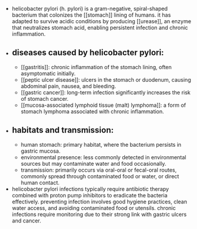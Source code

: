 - helicobacter pylori (h. pylori) is a gram-negative, spiral-shaped bacterium that colonizes the [[stomach]] lining of humans. it has adapted to survive acidic conditions by producing [[urease]], an enzyme that neutralizes stomach acid, enabling persistent infection and chronic inflammation.
- ## diseases caused by helicobacter pylori:
	- [[gastritis]]: chronic inflammation of the stomach lining, often asymptomatic initially.
	- [[peptic ulcer disease]]: ulcers in the stomach or duodenum, causing abdominal pain, nausea, and bleeding.
	- [[gastric cancer]]: long-term infection significantly increases the risk of stomach cancer.
	- [[mucosa-associated lymphoid tissue (malt) lymphoma]]: a form of stomach lymphoma associated with chronic inflammation.
- ## habitats and transmission:
	- human stomach: primary habitat, where the bacterium persists in gastric mucosa.
	- environmental presence: less commonly detected in environmental sources but may contaminate water and food occasionally.
	- transmission: primarily occurs via oral-oral or fecal-oral routes, commonly spread through contaminated food or water, or direct human contact.
- helicobacter pylori infections typically require antibiotic therapy combined with proton pump inhibitors to eradicate the bacteria effectively. preventing infection involves good hygiene practices, clean water access, and avoiding contaminated food or utensils. chronic infections require monitoring due to their strong link with gastric ulcers and cancer.